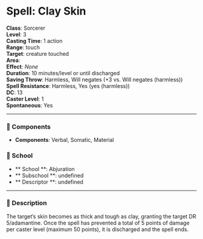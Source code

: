 
# Spell: Clay Skin
**Class**: Sorcerer  
**Level**: 3  
**Casting Time**: 1 action  
**Range**: touch  
**Target**: creature touched  
**Area**:   
**Effect**: _None_  
**Duration**: 10 minutes/level or until discharged  
**Saving Throw**: Harmless, Will negates (+3 vs. Will negates (harmless))  
**Spell Resistance**: Harmless, Yes (yes (harmless))  
**DC**: 13  
**Caster Level**: 1  
**Spontaneous**: Yes

---

### 🔮 Components
- **Components**: Verbal, Somatic, Material

### 🏫 School
- ** School **: Abjuration
- ** Subschool **: undefined
- ** Descriptor **: undefined
---

### 📜 Description
The target’s skin becomes as thick and tough as clay, granting the target DR 5/adamantine. Once the spell has prevented a total of 5 points of damage per caster level (maximum 50 points), it is discharged and the spell ends.
